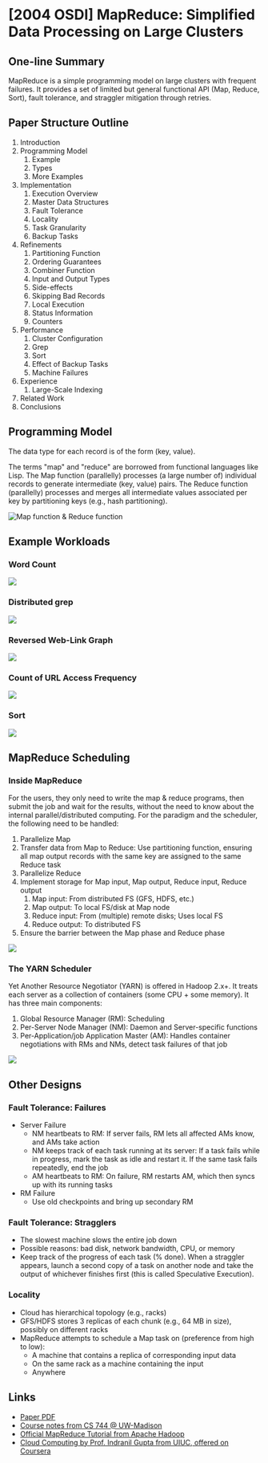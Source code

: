 # \[2004 OSDI] MapReduce: Simplified Data Processing on Large Clusters

## One-line Summary

MapReduce is a simple programming model on large clusters with frequent failures. It provides a set of limited but general functional API (Map, Reduce, Sort), fault tolerance, and straggler mitigation through retries.

## Paper Structure Outline

1. Introduction
2. Programming Model
   1. Example
   2. Types
   3. More Examples
3. Implementation
   1. Execution Overview
   2. Master Data Structures
   3. Fault Tolerance
   4. Locality
   5. Task Granularity
   6. Backup Tasks
4. Refinements
   1. Partitioning Function
   2. Ordering Guarantees
   3. Combiner Function
   4. Input and Output Types
   5. Side-effects
   6. Skipping Bad Records
   7. Local Execution
   8. Status Information
   9. Counters
5. Performance
   1. Cluster Configuration
   2. Grep
   3. Sort
   4. Effect of Backup Tasks
   5. Machine Failures
6. Experience
   1. Large-Scale Indexing
7. Related Work
8. Conclusions

## Programming Model

The data type for each record is of the form (key, value).&#x20;

The terms "map" and "reduce" are borrowed from functional languages like Lisp. The Map function (parallelly) processes (a large number of) individual records to generate intermediate (key, value) pairs. The Reduce function (parallelly) processes and merges all intermediate values associated per key by partitioning keys (e.g., hash partitioning).

![Map function & Reduce function](<../../.gitbook/assets/Screen Shot 2021-06-25 at 12.09.59 PM.png>)

## Example Workloads

### Word Count

![](<../../.gitbook/assets/Screen Shot 2021-06-25 at 12.16.47 PM.png>)

### Distributed grep

![](<../../.gitbook/assets/Screen Shot 2021-06-25 at 12.17.12 PM.png>)

### Reversed Web-Link Graph

![](<../../.gitbook/assets/Screen Shot 2021-06-25 at 12.17.36 PM.png>)

### Count of URL Access Frequency

![](<../../.gitbook/assets/Screen Shot 2021-06-25 at 12.18.04 PM.png>)

### Sort

![](<../../.gitbook/assets/Screen Shot 2021-06-25 at 12.18.31 PM.png>)

## MapReduce Scheduling

### Inside MapReduce

For the users, they only need to write the map & reduce programs, then submit the job and wait for the results, without the need to know about the internal parallel/distributed computing. For the paradigm and the scheduler, the following need to be handled:

1. Parallelize Map
2. Transfer data from Map to Reduce: Use partitioning function, ensuring all map output records with the same key are assigned to the same Reduce task
3. Parallelize Reduce
4. Implement storage for Map input, Map output, Reduce input, Reduce output
   1. Map input: From distributed FS (GFS, HDFS, etc.)
   2. Map output: To local FS/disk at Map node
   3. Reduce input: From (multiple) remote disks; Uses local FS
   4. Reduce output: To distributed FS
5. Ensure the barrier between the Map phase and Reduce phase

![](<../../.gitbook/assets/Screen Shot 2021-06-25 at 12.30.26 PM.png>)

### The YARN Scheduler

Yet Another Resource Negotiator (YARN) is offered in Hadoop 2.x+. It treats each server as a collection of containers (some CPU + some memory). It has three main components:

1. Global Resource Manager (RM): Scheduling
2. Per-Server Node Manager (NM): Daemon and Server-specific functions
3. Per-Application/job Application Master (AM): Handles container negotiations with RMs and NMs, detect task failures of that job

![](<../../.gitbook/assets/Screen Shot 2021-06-25 at 12.36.42 PM.png>)

## Other Designs

### Fault Tolerance: Failures

* Server Failure
  * NM heartbeats to RM: If server fails, RM lets all affected AMs know, and AMs take action
  * NM keeps track of each task running at its server: If a task fails while in progress, mark the task as idle and restart it. If the same task fails repeatedly, end the job
  * AM heartbeats to RM: On failure, RM restarts AM, which then syncs up with its running tasks
* RM Failure
  * Use old checkpoints and bring up secondary RM&#x20;

### Fault Tolerance: Stragglers

* The slowest machine slows the entire job down
* Possible reasons: bad disk, network bandwidth, CPU, or memory
* Keep track of the progress of each task (% done). When a straggler appears, launch a second copy of a task on another node and take the output of whichever finishes first (this is called Speculative Execution).

### Locality

* Cloud has hierarchical topology (e.g., racks)
* GFS/HDFS stores 3 replicas of each chunk (e.g., 64 MB in size), possibly on different racks
* MapReduce attempts to schedule a Map task on (preference from high to low):
  * A machine that contains a replica of corresponding input data
  * On the same rack as a machine containing the input
  * Anywhere

## Links

* [Paper PDF](https://static.googleusercontent.com/media/research.google.com/en/archive/mapreduce-osdi04.pdf)
* [Course notes from CS 744 @ UW-Madison](http://pages.cs.wisc.edu/\~shivaram/cs744-fa20-slides/cs744-mapred-notes.pdf)
* [Official MapReduce Tutorial from Apache Hadoop](https://hadoop.apache.org/docs/r1.2.1/mapred\_tutorial.html)
* [Cloud Computing by Prof. Indranil Gupta from UIUC, offered on Coursera](https://www.coursera.org/specializations/cloud-computing)
